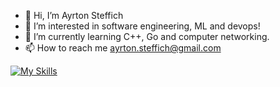 - 👋 Hi, I’m Ayrton Steffich
- 👀 I’m interested in software engineering, ML and devops!
- 🌱 I’m currently learning C++, Go and computer networking.
- 📫 How to reach me ayrton.steffich@gmail.com


[![My Skills](https://skillicons.dev/icons?i=js,ts,html,css,angular,vue,react,py,nodejs,php,aws)](https://skillicons.dev)

<!---
Ayrton1697/Ayrton1697 is a ✨ special ✨ repository because its `README.md` (this file) appears on your GitHub profile.
You can click the Preview link to take a look at your changes.
--->
